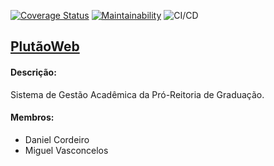 [![Coverage Status](https://coveralls.io/repos/github/vascmig/plutaowebtemp/badge.svg?branch=main)](https://coveralls.io/github/vascmig/plutaowebtemp?branch=main)
[![Maintainability](https://api.codeclimate.com/v1/badges/2ddb0c577ef5fad8cab7/maintainability)](https://codeclimate.com/github/vascmig/plutaowebtemp/maintainability)
![CI/CD](https://github.com/vascmig/plutaoweb94/actions/workflows/ci.yml/badge.svg)

## [PlutãoWeb](https://plutaowebtemp.herokuapp.com/)

#### Descrição: 

Sistema de Gestão Acadêmica da Pró-Reitoria de Graduação.

#### Membros:
- Daniel Cordeiro
- Miguel Vasconcelos